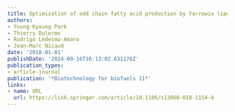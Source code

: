 ```yaml
---
title: Optimization of odd chain fatty acid production by Yarrowia lipolytica
authors:
- Young-Kyoung Park
- Thierry Dulermo
- Rodrigo Ledesma-Amaro
- Jean-Marc Nicaud
date: '2018-01-01'
publishDate: '2024-09-16T16:13:02.631176Z'
publication_types:
- article-journal
publication: '*Biotechnology for biofuels 11*'
links:
- name: URL
  url: https://link.springer.com/article/10.1186/s13068-018-1154-4
---
```

